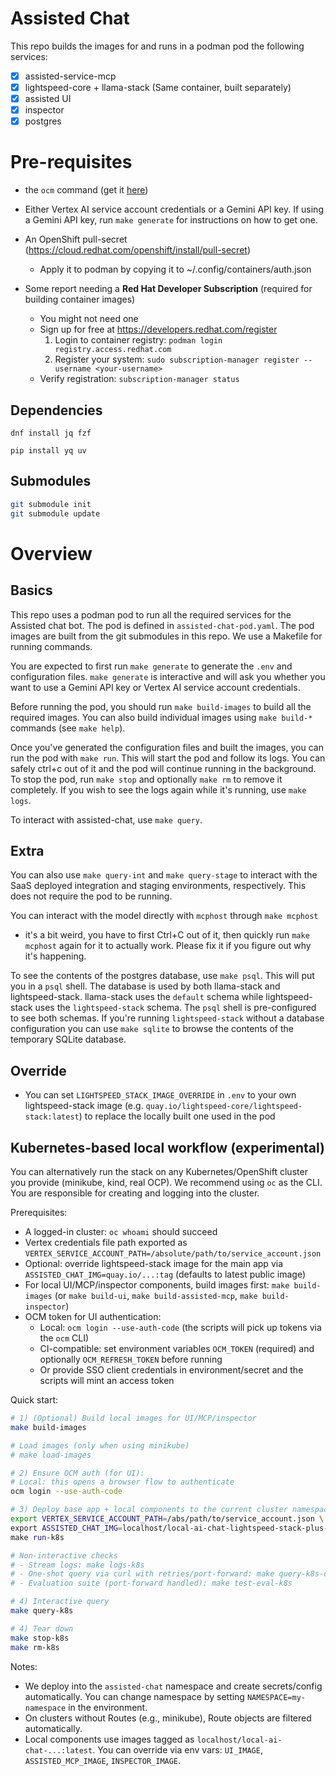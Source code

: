 # Assisted Chat

This repo builds the images for and runs in a podman pod the following services:
- [x] assisted-service-mcp
- [x] lightspeed-core + llama-stack (Same container, built separately)
- [x] assisted UI
- [x] inspector
- [x] postgres

# Pre-requisites

- the `ocm` command (get it [here](https://console.redhat.com/openshift/token))

- Either Vertex AI service account credentials or a Gemini API key. If using a Gemini API key, run `make generate` for instructions on how to get one.

- An OpenShift pull-secret (https://cloud.redhat.com/openshift/install/pull-secret)
    - Apply it to podman by copying it to ~/.config/containers/auth.json

- Some report needing a **Red Hat Developer Subscription** (required for building container images)
  - You might not need one
  - Sign up for free at https://developers.redhat.com/register
    1. Login to container registry: `podman login registry.access.redhat.com`
    2. Register your system: `sudo subscription-manager register --username <your-username>`
  - Verify registration: `subscription-manager status`

## Dependencies

`dnf install jq fzf`

`pip install yq uv`

## Submodules

```bash
git submodule init
git submodule update
```

# Overview

## Basics

This repo uses a podman pod to run all the required services for the Assisted
chat bot. The pod is defined in `assisted-chat-pod.yaml`. The pod images are
built from the git submodules in this repo. We use a Makefile for running
commands.

You are expected to first run `make generate` to generate the `.env` and
configuration files. `make generate` is interactive and will ask you whether
you want to use a Gemini API key or Vertex AI service account credentials. 

Before running the pod, you should run `make build-images` to build all the
required images. You can also build individual images using `make build-*`
commands (see `make help`).

Once you've generated the configuration files and built the images, you can run
the pod with `make run`. This will start the pod and follow its logs. You can
safely ctrl+c out of it and the pod will continue running in the background. To
stop the pod, run `make stop` and optionally `make rm` to remove it completely.
If you wish to see the logs again while it's running, use `make logs`.

To interact with assisted-chat, use `make query`. 

## Extra

You can also use `make query-int` and `make query-stage` to interact with the
SaaS deployed integration and staging environments, respectively. This does not
require the pod to be running.

You can interact with the model directly with `mcphost` through `make mcphost`
- it's a bit weird, you have to first Ctrl+C out of it, then quickly run `make
mcphost` again for it to actually work. Please fix it if you figure out why
it's happening.

To see the contents of the postgres database, use `make psql`. This will put
you in a `psql` shell. The database is used by both llama-stack and
lightspeed-stack. llama-stack uses the `default` schema while lightspeed-stack
uses the `lightspeed-stack` schema. The `psql` shell is pre-configured to see
both schemas. If you're running `lightspeed-stack` without a database
configuration you can use `make sqlite` to browse the contents of the temporary
SQLite database.


## Override

- You can set `LIGHTSPEED_STACK_IMAGE_OVERRIDE` in `.env` to your own lightspeed-stack image (e.g. `quay.io/lightspeed-core/lightspeed-stack:latest`) to replace the locally built one used in the pod

## Kubernetes-based local workflow (experimental)

You can alternatively run the stack on any Kubernetes/OpenShift cluster you provide (minikube, kind, real OCP). We recommend using `oc` as the CLI. You are responsible for creating and logging into the cluster.

Prerequisites:
- A logged-in cluster: `oc whoami` should succeed
- Vertex credentials file path exported as `VERTEX_SERVICE_ACCOUNT_PATH=/absolute/path/to/service_account.json`
- Optional: override lightspeed-stack image for the main app via `ASSISTED_CHAT_IMG=quay.io/...:tag` (defaults to latest public image)
- For local UI/MCP/inspector components, build images first: `make build-images` (or `make build-ui`, `make build-assisted-mcp`, `make build-inspector`)
- OCM token for UI authentication:
  - Local: `ocm login --use-auth-code` (the scripts will pick up tokens via the `ocm` CLI)
  - CI-compatible: set environment variables `OCM_TOKEN` (required) and optionally `OCM_REFRESH_TOKEN` before running
  - Or provide SSO client credentials in environment/secret and the scripts will mint an access token

Quick start:
```bash
# 1) (Optional) Build local images for UI/MCP/inspector
make build-images

# Load images (only when using minikube)
# make load-images

# 2) Ensure OCM auth (for UI):
# Local: this opens a browser flow to authenticate
ocm login --use-auth-code

# 3) Deploy base app + local components to the current cluster namespace `assisted-chat`
export VERTEX_SERVICE_ACCOUNT_PATH=/abs/path/to/service_account.json \
export ASSISTED_CHAT_IMG=localhost/local-ai-chat-lightspeed-stack-plus-llama-stack:latest \
make run-k8s

# Non-interactive checks
# - Stream logs: make logs-k8s
# - One-shot query via curl with retries/port-forward: make query-k8s-curl
# - Evaluation suite (port-forward handled): make test-eval-k8s

# 4) Interactive query
make query-k8s

# 4) Tear down
make stop-k8s
make rm-k8s
```
Notes:
- We deploy into the `assisted-chat` namespace and create secrets/config automatically. You can change namespace by setting `NAMESPACE=my-namespace` in the environment.
- On clusters without Routes (e.g., minikube), Route objects are filtered automatically.
- Local components use images tagged as `localhost/local-ai-chat-...:latest`. You can override via env vars: `UI_IMAGE`, `ASSISTED_MCP_IMAGE`, `INSPECTOR_IMAGE`.

